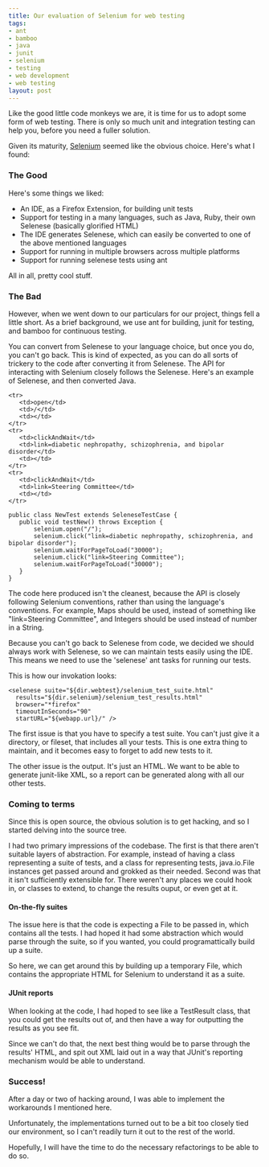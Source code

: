 ```yaml
--- 
title: Our evaluation of Selenium for web testing
tags: 
- ant
- bamboo
- java
- junit
- selenium
- testing
- web development
- web testing
layout: post
---
```

Like the good little code monkeys we are, it is time for us to adopt some form of web testing. There is only so much unit and integration testing can help you, before you need a fuller solution.

Given its maturity, [Selenium](http://www.openqa.org/selenium/) seemed like the obvious choice. Here's what I found:

### The Good

Here's some things we liked:

  * An IDE, as a Firefox Extension, for building unit tests
  * Support for testing in a many languages, such as Java, Ruby, their own Selenese (basically glorified HTML)
  * The IDE generates Selenese, which can easily be converted to one of the above mentioned languages
  * Support for running in multiple browsers across multiple platforms
  * Support for running selenese tests using ant

All in all, pretty cool stuff.

### The Bad

However, when we went down to our particulars for our project, things fell a little short. As a brief background, we use ant for building, junit for testing, and bamboo for continuous testing.

You can convert from Selenese to your language choice, but once you do, you can't go back. This is kind of expected, as you can do all sorts of trickery to the code after converting it from Selenese. The API for interacting with Selenium closely follows the Selenese. Here's an example of Selenese, and then converted Java.

    <tr>
       <td>open</td>
       <td>/</td>
       <td></td>
    </tr>
    <tr>
       <td>clickAndWait</td>
       <td>link=diabetic nephropathy, schizophrenia, and bipolar disorder</td>
       <td></td>
    </tr>
    <tr>
       <td>clickAndWait</td>
       <td>link=Steering Committee</td>
       <td></td>
    </tr> 

    public class NewTest extends SeleneseTestCase {
       public void testNew() throws Exception {
           selenium.open("/");
           selenium.click("link=diabetic nephropathy, schizophrenia, and bipolar disorder");
           selenium.waitForPageToLoad("30000");
           selenium.click("link=Steering Committee");
           selenium.waitForPageToLoad("30000");
       }
    } 

The code here produced isn't the cleanest, because the API is closely following Selenium conventions, rather than using the language's conventions. For example, Maps should be used, instead of something like "link=Steering Committee", and Integers should be used instead of number in a String.

Because you can't go back to Selenese from code, we decided we should always work with Selenese, so we can maintain tests easily using the IDE. This means we need to use the 'selenese' ant tasks for running our tests.

This is how our invokation looks:

    <selenese suite="${dir.webtest}/selenium_test_suite.html" 
      results="${dir.selenium}/selenium_test_results.html"
      browser="*firefox"
      timeoutInSeconds="90"
      startURL="${webapp.url}/" />		

The first issue is that you have to specify a test suite. You can't just give it a directory, or fileset, that includes all your tests. This is one extra thing to maintain, and it becomes easy to forget to add new tests to it.

The other issue is the output. It's just an HTML. We want to be able to generate junit-like XML, so a report can be generated along with all our other tests.

### Coming to terms

Since this is open source, the obvious solution is to get hacking, and so I started delving into the source tree.

I had two primary impressions of the codebase.  The first is that there aren't suitable layers of abstraction. For example, instead of having a class representing a suite of tests, and a class for representing tests, java.io.File instances get passed around and grokked as their needed. Second was that it isn't sufficiently extensible for. There weren't any places we could hook in, or classes to extend, to change the results ouput, or even get at it.

#### On-the-fly suites

The issue here is that the code is expecting a File to be passed in, which contains all the tests. I had hoped it had some abstraction which would parse through the suite, so if you wanted, you could programattically build up a suite.

So here, we can get around this by building up a temporary File, which contains the appropriate HTML for Selenium to understand it as a suite. 

#### JUnit reports

When looking at the code, I had hoped to see like a TestResult class, that you could get the results out of, and then have a way for outputting the results as you see fit.

Since we can't do that, the next best thing would be to parse through the results' HTML, and spit out XML laid out in a way that JUnit's reporting mechanism would be able to understand.

### Success!

After a day or two of hacking around, I was able to implement the workarounds I mentioned here.

Unfortunately, the implementations turned out to be a bit too closely tied our environment, so I can't readily turn it out to the rest of the world.

Hopefully, I will have the time to do the necessary refactorings to be able to do so.
